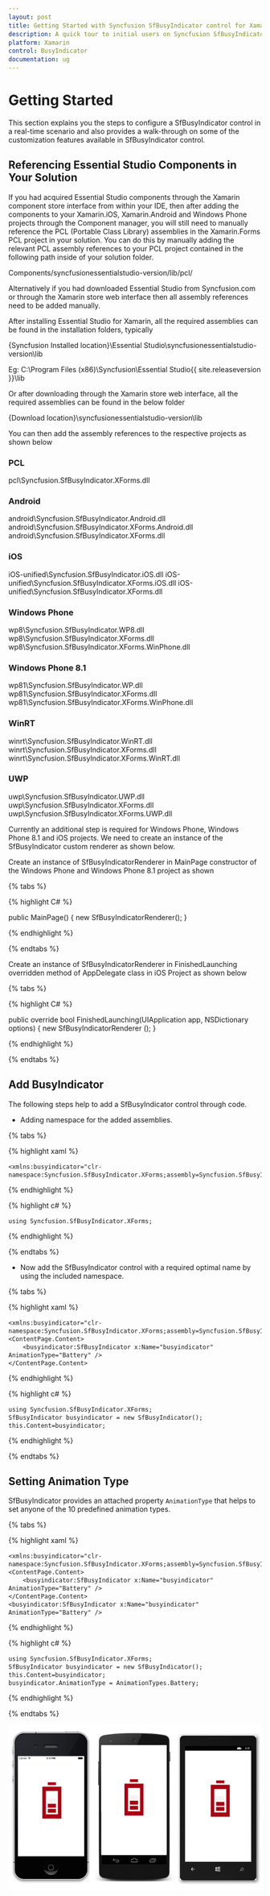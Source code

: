 ```yaml
---
layout: post
title: Getting Started with Syncfusion SfBusyIndicator control for Xamarin.Forms
description: A quick tour to initial users on Syncfusion SfBusyIndicator control for Xamarin.Forms platform
platform: Xamarin
control: BusyIndicator
documentation: ug
---
```


# Getting Started

This section explains you the steps to configure a SfBusyIndicator control in a real-time scenario and also provides a walk-through on some of the customization features available in SfBusyIndicator control.

## Referencing Essential Studio Components in Your Solution	

If you had acquired Essential Studio components through the Xamarin component store interface from within your IDE, then after adding the components to your Xamarin.iOS, Xamarin.Android and Windows Phone projects through the Component manager, you will still need to manually reference the PCL (Portable Class Library) assemblies in the Xamarin.Forms PCL project in your solution. You can do this by manually adding the relevant PCL assembly references to your PCL project contained in the following path inside of your solution folder.

Components/syncfusionessentialstudio-version/lib/pcl/

Alternatively if you had downloaded Essential Studio from Syncfusion.com or through the Xamarin store web interface then all assembly references need to be added manually.

After installing Essential Studio for Xamarin, all the required assemblies can be found in the installation folders, typically

{Syncfusion Installed location}\Essential Studio\syncfusionessentialstudio-version\lib

Eg: C:\Program Files (x86)\Syncfusion\Essential Studio\{{ site.releaseversion }}\lib

Or after downloading through the Xamarin store web interface, all the required assemblies can be found in the below folder

{Download location}\syncfusionessentialstudio-version\lib

You can then add the assembly references to the respective projects as shown below


### PCL 
pcl\Syncfusion.SfBusyIndicator.XForms.dll

### Android 
android\Syncfusion.SfBusyIndicator.Android.dll
android\Syncfusion.SfBusyIndicator.XForms.Android.dll
android\Syncfusion.SfBusyIndicator.XForms.dll

### iOS 
iOS-unified\Syncfusion.SfBusyIndicator.iOS.dll
iOS-unified\Syncfusion.SfBusyIndicator.XForms.iOS.dll
iOS-unified\Syncfusion.SfBusyIndicator.XForms.dll

### Windows Phone
wp8\Syncfusion.SfBusyIndicator.WP8.dll
wp8\Syncfusion.SfBusyIndicator.XForms.dll
wp8\Syncfusion.SfBusyIndicator.XForms.WinPhone.dll

### Windows Phone 8.1
wp81\Syncfusion.SfBusyIndicator.WP.dll
wp81\Syncfusion.SfBusyIndicator.XForms.dll
wp81\Syncfusion.SfBusyIndicator.XForms.WinPhone.dll

### WinRT 
winrt\Syncfusion.SfBusyIndicator.WinRT.dll
winrt\Syncfusion.SfBusyIndicator.XForms.dll
winrt\Syncfusion.SfBusyIndicator.XForms.WinRT.dll

### UWP 
uwp\Syncfusion.SfBusyIndicator.UWP.dll
uwp\Syncfusion.SfBusyIndicator.XForms.dll
uwp\Syncfusion.SfBusyIndicator.XForms.UWP.dll

Currently an additional step is required for Windows Phone, Windows Phone 8.1 and iOS projects. We need to create an instance of the SfBusyIndicator custom renderer as shown below. 

Create an instance of SfBusyIndicatorRenderer in MainPage constructor of the Windows Phone and Windows Phone 8.1  project as shown 

{% tabs %}

{% highlight C# %}

public MainPage()
{
    new SfBusyIndicatorRenderer();
}

{% endhighlight %}

{% endtabs %}

Create an instance of SfBusyIndicatorRenderer in FinishedLaunching overridden method of AppDelegate class in iOS Project as shown below

{% tabs %}

{% highlight C# %}

public override bool FinishedLaunching(UIApplication app, NSDictionary options)
{
    new SfBusyIndicatorRenderer ();
}	

{% endhighlight %}

{% endtabs %}

## Add BusyIndicator

The following steps help to add a SfBusyIndicator control through code.

* Adding namespace for the added assemblies. 

{% tabs %}

{% highlight xaml %}

	<xmlns:busyindicator="clr-namespace:Syncfusion.SfBusyIndicator.XForms;assembly=Syncfusion.SfBusyIndicator.XForms"/>
	
{% endhighlight %}

{% highlight c# %}

	using Syncfusion.SfBusyIndicator.XForms; 

{% endhighlight %}

{% endtabs %}

* Now add the SfBusyIndicator control with a required optimal name by using the included namespace.

{% tabs %}

{% highlight xaml %}

   	<xmlns:busyindicator="clr-namespace:Syncfusion.SfBusyIndicator.XForms;assembly=Syncfusion.SfBusyIndicator.XForms"/>
	<ContentPage.Content>
		<busyindicator:SfBusyIndicator x:Name="busyindicator" AnimationType="Battery" />
	</ContentPage.Content>
	
{% endhighlight %}

{% highlight c# %}

    using Syncfusion.SfBusyIndicator.XForms; 	
	SfBusyIndicator busyindicator = new SfBusyIndicator();
	this.Content=busyindicator;
	
{% endhighlight %}

{% endtabs %}

## Setting Animation Type

SfBusyIndicator provides an attached property `AnimationType` that helps to set anyone of the 10 predefined animation types. 

{% tabs %}

{% highlight xaml %}

   	<xmlns:busyindicator="clr-namespace:Syncfusion.SfBusyIndicator.XForms;assembly=Syncfusion.SfBusyIndicator.XForms"/>
	<ContentPage.Content>
		<busyindicator:SfBusyIndicator x:Name="busyindicator" AnimationType="Battery" />
	</ContentPage.Content>
	<busyindicator:SfBusyIndicator x:Name="busyindicator" AnimationType="Battery" />
	
{% endhighlight %}

{% highlight c# %}

    using Syncfusion.SfBusyIndicator.XForms; 	
	SfBusyIndicator busyindicator = new SfBusyIndicator();
	this.Content=busyindicator;
	busyindicator.AnimationType = AnimationTypes.Battery;

{% endhighlight %}

{% endtabs %}


![](images/Busyindicator.png)